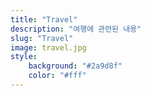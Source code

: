 ```yaml
---
title: "Travel"
description: "여행에 관련된 내용"
slug: "Travel"
image: travel.jpg
style:
    background: "#2a9d8f"
    color: "#fff"
---
```

